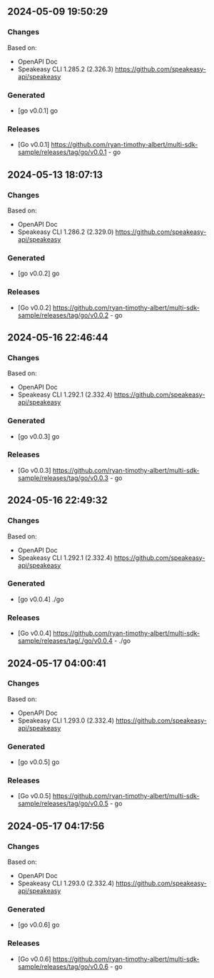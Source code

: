 

## 2024-05-09 19:50:29
### Changes
Based on:
- OpenAPI Doc  
- Speakeasy CLI 1.285.2 (2.326.3) https://github.com/speakeasy-api/speakeasy
### Generated
- [go v0.0.1] go
### Releases
- [Go v0.0.1] https://github.com/ryan-timothy-albert/multi-sdk-sample/releases/tag/go/v0.0.1 - go

## 2024-05-13 18:07:13
### Changes
Based on:
- OpenAPI Doc  
- Speakeasy CLI 1.286.2 (2.329.0) https://github.com/speakeasy-api/speakeasy
### Generated
- [go v0.0.2] go
### Releases
- [Go v0.0.2] https://github.com/ryan-timothy-albert/multi-sdk-sample/releases/tag/go/v0.0.2 - go

## 2024-05-16 22:46:44
### Changes
Based on:
- OpenAPI Doc  
- Speakeasy CLI 1.292.1 (2.332.4) https://github.com/speakeasy-api/speakeasy
### Generated
- [go v0.0.3] go
### Releases
- [Go v0.0.3] https://github.com/ryan-timothy-albert/multi-sdk-sample/releases/tag/go/v0.0.3 - go

## 2024-05-16 22:49:32
### Changes
Based on:
- OpenAPI Doc  
- Speakeasy CLI 1.292.1 (2.332.4) https://github.com/speakeasy-api/speakeasy
### Generated
- [go v0.0.4] ./go
### Releases
- [Go v0.0.4] https://github.com/ryan-timothy-albert/multi-sdk-sample/releases/tag/./go/v0.0.4 - ./go

## 2024-05-17 04:00:41
### Changes
Based on:
- OpenAPI Doc  
- Speakeasy CLI 1.293.0 (2.332.4) https://github.com/speakeasy-api/speakeasy
### Generated
- [go v0.0.5] go
### Releases
- [Go v0.0.5] https://github.com/ryan-timothy-albert/multi-sdk-sample/releases/tag/go/v0.0.5 - go

## 2024-05-17 04:17:56
### Changes
Based on:
- OpenAPI Doc  
- Speakeasy CLI 1.293.0 (2.332.4) https://github.com/speakeasy-api/speakeasy
### Generated
- [go v0.0.6] go
### Releases
- [Go v0.0.6] https://github.com/ryan-timothy-albert/multi-sdk-sample/releases/tag/go/v0.0.6 - go